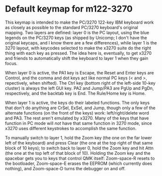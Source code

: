 # Default keymap for m122-3270

This keymap is intended to make the PC/3270 122-key IBM keyboard work as closely as possible to the standard
PC/3270 keyboard's original mapping. Two layers are defined: layer 0 is the PC layout, using the blue legends
on the PC/3270 keys (as shipped by Unicomp; I don't have the original keycaps, and I know there are a few
differences), while layer 1 is the 3270 layout, with keycodes selected to make the x3270 suite do the right
thing with each key as pressed. The idea here is, eventually, to get x3270 and friends to automatically
shift the keyboard to layer 1 when they gain focus.

When layer 0 is active, the PA1 key is Escape, the Reset and Enter keys are Control, and the comma and dot keys
act like normal PC keys (< and >, repectively, when shifted). The Ctrl key (bottom right of the left-side 10-key
cluster) is always the left GUI key. PA2 and Jump/PA3 are PgUp and PgDn, respectively, and the backtab key is
End. The Rule/Home key is Home.

When layer 1 is active, the keys do their labeled functions. The only keys that don't do anything are CrSel,
ExSel, and Jump, though only a few of the alternate functions (on the front of the keys) work: left/right/delete
word and PA3. The rest aren't emulated by x3270. Many of the keys that have function in PC mode will *not* have
that same function in 3270 mode, since x3270 uses different keystrokes to accomplish the same function.

To manually switch to layer 1, hold the Zoom key (the one on the far lower left of the keyboard) and press Clear
(the one at the top right of that same block of 10 keys); to switch back to layer 0, hold the Zoom key and hit
Attn (the one at the top left of that block of 10). Holding the Zoom key and the spacebar gets you to keys that
control QMK itself: Zoom-space-R resets to the bootloader, Zoom-space-E erases the EEPROM (which currently does
nothing), and Zoom-space-D turns the debugger on and off.
